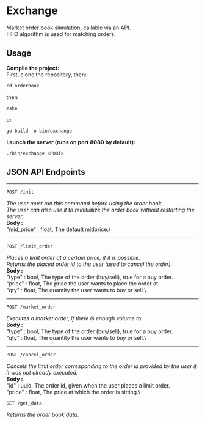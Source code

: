 # Exchange
Market order book simulation, callable via an API.\
FIFO algorithm is used for matching orders.

## Usage
**Compile the project:**\
First, clone the repository, then:
```shell
cd orderbook
```
then
```shell
make
```
or
```shell
go build -o bin/exchange
```
**Launch the server (runs on port 8080 by default):**
```shell
./bin/exchange <PORT>
```
## JSON API Endpoints
***
```
POST /init
```
*The user must run this command before using the order book.* \
*The user can also use it to reinitialize the order book without restarting the server.* \
**Body :**\
"mid_price" : float, The default midprice.\
***
```
POST /limit_order
```
*Places a limit order at a certain price, if it is possible.* \
*Returns the placed order id to the user (used to cancel the order).* \
**Body :**\
"type" : bool, The type of the order (buy/sell), true for a buy order.\
"price" : float, The price the user wants to place the order at.\
"qty" : float, The quantity the user wants to buy or sell.\
***

```
POST /market_order
```
*Executes a market order, if there is enough volume to.* \
**Body :**\
"type" : bool, The type of the order (buy/sell), true for a buy order.\
"qty" : float, The quantity the user wants to buy or sell.\
***
```
POST /cancel_order
```
*Cancels the limit order corresponding to the order id provided by the user if it was not already executed.* \
**Body :**\
"id" : uuid, The order id, given when the user places a limit order.\
"price" : float, The price at which the order is sitting.\

```
GET /get_data
```
*Returns the order book data.* 
